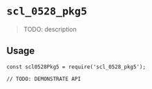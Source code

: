 # `scl_0528_pkg5`

> TODO: description

## Usage

```
const scl0528Pkg5 = require('scl_0528_pkg5');

// TODO: DEMONSTRATE API
```

